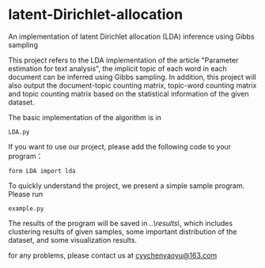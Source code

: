 # latent-Dirichlet-allocation
An implementation of latent Dirichlet allocation (LDA) inference using Gibbs sampling

This project refers to the LDA implementation of the article "Parameter estimation for text analysis", the implicit topic of each word in each document can be inferred using Gibbs sampling. In addition, this project will also output the document-topic counting matrix, topic-word counting matrix and topic counting matrix based on the statistical information of the given dataset.

The basic implementation of the algorithm is in
```
LDA.py
```

If you want to use our project, please add the following code to your program：
```
form LDA import lda
```

To quickly understand the project, we present a simple sample program. Please run
```
example.py
```

The results of the program will be saved in *..\\results\\*, which includes clustering results of given samples, some important distribution of the dataset, and some visualization results.


for any problems, please contact us at cyychenyaoyu@163.com
